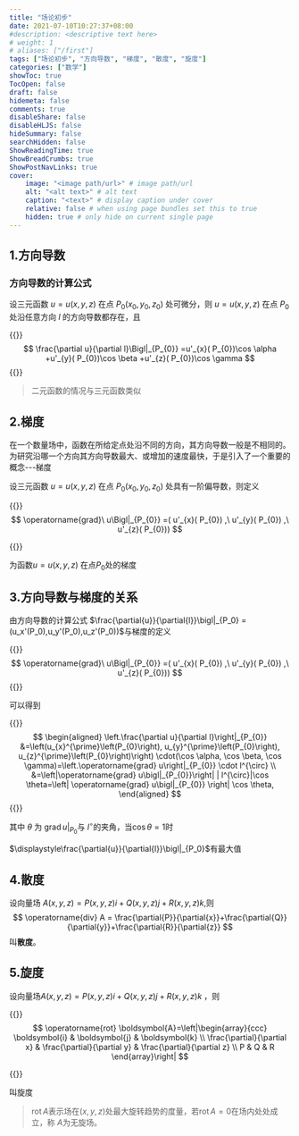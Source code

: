 ```yaml
---
title: "场论初步"
date: 2021-07-10T10:27:37+08:00
#description: <descriptive text here>
# weight: 1
# aliases: ["/first"]
tags: ["场论初步", "方向导数", "梯度", "散度", "旋度"]
categories: ["数学"]
showToc: true
TocOpen: false
draft: false
hidemeta: false
comments: true
disableShare: false
disableHLJS: false
hideSummary: false
searchHidden: false
ShowReadingTime: true
ShowBreadCrumbs: true
ShowPostNavLinks: true
cover:
    image: "<image path/url>" # image path/url
    alt: "<alt text>" # alt text
    caption: "<text>" # display caption under cover
    relative: false # when using page bundles set this to true
    hidden: true # only hide on current single page
---
```


## 1.方向导数



### 方向导数的计算公式

设三元函数 $u=u(x,y,z)$ 在点 $P_0(x_0, y_0, z_0)$ 处可微分，则 $u=u(x,y,z)$ 在点 $P_0$ 处沿任意方向 $l$ 的方向导数都存在，且

{{<rawhtml>}}
$$
\frac{\partial u}{\partial l}\Bigl|_{P_{0}} =u'_{x}( P_{0})\cos \alpha +u'_{y}( P_{0})\cos \beta +u'_{z}( P_{0})\cos \gamma
$$
{{</rawhtml>}}



> 二元函数的情况与三元函数类似



## 2.梯度

在一个数量场中，函数在所给定点处沿不同的方向，其方向导数一般是不相同的。为研究沿哪一个方向其方向导数最大、或增加的速度最快，于是引入了一个重要的概念---梯度



设三元函数 $u=u(x,y,z)$ 在点 $P_0(x_0,y_0,z_0)$ 处具有一阶偏导数，则定义

{{<rawhtml>}}
$$
\operatorname{grad}\ u\Bigl|_{P_{0}} =( u'_{x}( P_{0}) ,\ u'_{y}( P_{0}) ,\ u'_{z}( P_{0}))
$$


{{</rawhtml>}}

为函数$u=u(x,y,z)$ 在点$P_0$处的梯度





## 3.方向导数与梯度的关系

由方向导数的计算公式 $\frac{\partial{u}}{\partial{l}}\bigl|_{P_0} = (u_x'(P_0),u_y'(P_0),u_z'(P_0))$与梯度的定义

{{<rawhtml>}}
$$
\operatorname{grad}\ u\Bigl|_{P_{0}} =( u'_{x}( P_{0}) ,\ u'_{y}( P_{0}) ,\ u'_{z}( P_{0}))
$$
{{</rawhtml>}}

可以得到

{{<rawhtml>}}
$$
\begin{aligned}
\left.\frac{\partial u}{\partial l}\right|_{P_{0}} &=\left(u_{x}^{\prime}\left(P_{0}\right), u_{y}^{\prime}\left(P_{0}\right), u_{z}^{\prime}\left(P_{0}\right)\right) \cdot(\cos \alpha, \cos \beta, \cos \gamma)=\left.\operatorname{grad} u\right|_{P_{0}} \cdot l^{\circ} \\
&=\left|\operatorname{grad} u\bigl|_{P_{0}}\right| | l^{\circ}|\cos \theta=\left| \operatorname{grad} u\bigl|_{P_{0}} \right| \cos \theta,
\end{aligned}
$$
{{</rawhtml>}}

其中 $\theta$ 为 $\operatorname{grad}u\bigl|_{P_0}$与 $l^\circ$的夹角，当$\cos{\theta}=1$时

$\displaystyle\frac{\partial{u}}{\partial{l}}\bigl|_{P_0}$有最大值

## 4.散度

设向量场 $A(x,y,z)=P(x,y,z)i+Q(x,y,z)j+R(x,y,z)k$,则
$$
\operatorname{div} A = \frac{\partial{P}}{\partial{x}}+\frac{\partial{Q}}{\partial{y}}+\frac{\partial{R}}{\partial{z}}
$$
叫**散度**。



## 5.旋度

设向量场$A(x,y,z)=P(x,y,z)i+Q(x,y,z)j+R(x,y,z)k$ ，则

{{<rawhtml>}}
$$
\operatorname{rot} \boldsymbol{A}=\left|\begin{array}{ccc}
\boldsymbol{i} & \boldsymbol{j} & \boldsymbol{k} \\
\frac{\partial}{\partial x} & \frac{\partial}{\partial y} & \frac{\partial}{\partial z} \\
P & Q & R
\end{array}\right|
$$


{{</rawhtml>}}

叫旋度



> $\operatorname{rot}A$表示场在$(x,y,z)$处最大旋转趋势的度量，若$\operatorname{rot}A=0$在场内处处成立，称 $A$为无旋场。
